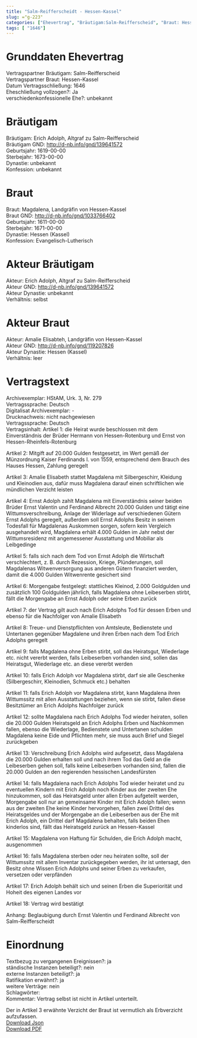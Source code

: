 ```yaml
---
title: "Salm-Reifferscheidt - Hessen-Kassel"
slug: ="g-223"
categories: ["Ehevertrag", "Bräutigam:Salm-Reifferscheid", "Braut: Hessen-Kassel", "Eheschließung vollzogen?:Ja", "verschiedenkonfessionelle Ehe?:unbekannt", "Dynastie Bräutigam:unbekannt", "Akteur Bräutigam:Erich Adolph, Altgraf zu Salm-Reifferscheid", "Akteur Braut:Amalie Elisabteh, Landgräfin von Hessen-Kassel", "Textbezug?:ja", "Ständisch?:nein", "Ratifikation?:ja", "Sonstiges?:nein", "Bräutigam:Salm-Reifferscheid", "Braut: Hessen-Kassel"]
tags: [ "1646"]
---
```

<!--more-->

# Grunddaten Ehevertrag

Vertragspartner Bräutigam: Salm-Reifferscheid<br>
Vertragspartner Braut: Hessen-Kassel<br>
Datum Vertragsschließung: 1646<br>
Eheschließung vollzogen?: Ja<br>
verschiedenkonfessionelle Ehe?: unbekannt<br>
# Bräutigam

Bräutigam: Erich Adolph, Altgraf zu Salm-Reifferscheid<br>
Bräutigam GND: http://d-nb.info/gnd/139641572<br>
Geburtsjahr: 1619-00-00<br>
Sterbejahr: 1673-00-00<br>
Dynastie: unbekannt<br>
Konfession: unbekannt<br>
# Braut

Braut: Magdalena, Landgräfin von Hessen-Kassel<br>
Braut GND: http://d-nb.info/gnd/1033766402<br>
Geburtsjahr: 1611-00-00<br>
Sterbejahr: 1671-00-00<br>
Dynastie: Hessen (Kassel)<br>
Konfession: Evangelisch-Lutherisch<br>
# Akteur Bräutigam

Akteur: Erich Adolph, Altgraf zu Salm-Reifferscheid<br>
Akteur GND: http://d-nb.info/gnd/139641572<br>
Akteur Dynastie: unbekannt<br>
Verhältnis: selbst<br>
# Akteur Braut

Akteur: Amalie Elisabteh, Landgräfin von Hessen-Kassel<br>
Akteur GND: http://d-nb.info/gnd/119207826<br>
Akteur Dynastie: Hessen (Kassel)<br>
Verhältnis: leer<br>
# Vertragstext

Archivexemplar: HStAM, Urk. 3, Nr. 279<br>
Vertragssprache: Deutsch<br>
Digitalisat Archivexemplar: -<br>
Drucknachweis: nicht nachgewiesen<br>
Vertragssprache: Deutsch<br>
Vertragsinhalt: Artikel 1: die Heirat wurde beschlossen mit dem Einverständnis der Brüder Hermann von Hessen-Rotenburg und Ernst von Hessen-Rheinfels-Rotenburg

Artikel 2: Mitgift auf 20.000 Gulden festgesetzt, im Wert gemäß der Münzordnung Kaiser Ferdinands I. von 1559, entsprechend dem Brauch des Hauses Hessen, Zahlung geregelt

Artikel 3: Amalie Elisabeth stattet Magdalena mit Silbergeschirr, Kleidung und Kleinodien aus, dafür muss Magdalena darauf einen schriftlichen wie mündlichen Verzicht leisten

Artikel 4: Ernst Adolph zahlt Magdalena mit Einverständnis seiner beiden Brüder Ernst Valentin und Ferdinand Albrecht 20.000 Gulden und tätigt eine Wittumsverschreibung, Anlage der Widerlage auf verschiedenen Gütern Ernst Adolphs geregelt, außerdem soll Ernst Adolphs Besitz in seinem Todesfall für Magdalenas Auskommen sorgen, sofern kein Vergleich ausgehandelt wird, Magdalena erhält 4.000 Gulden im Jahr nebst der Wittumsresidenz mit angemessener Ausstattung und Mobiliar als Leibgedinge

Artikel 5: falls sich nach dem Tod von Ernst Adolph die Wirtschaft verschlechtert, z. B. durch Rezession, Kriege, Plünderungen, soll Magdalenas Witwenversorgung aus anderen Gütern finanziert werden, damit die 4.000 Gulden Witwenrente gesichert sind

Artikel 6: Morgengabe festgelegt: stattliches Kleinod, 2.000 Goldgulden und zusätzlich 100 Goldgulden jährlich, falls Magdalena ohne Leibeserben stirbt, fällt die Morgengabe an Ernst Adolph oder seine Erben zurück

Artikel 7: der Vertrag gilt auch nach Erich Adolphs Tod für dessen Erben und ebenso für die Nachfolger von Amalie Elisabeth

Artikel 8: Treue- und Dienstpflichten von Amtsleute, Bedienstete und Untertanen gegenüber Magdalene und ihren Erben nach dem Tod Erich Adolphs geregelt

Artikel 9: falls Magdalena ohne Erben stirbt, soll das Heiratsgut, Wiederlage etc. nicht vererbt werden, falls Leibeserben vorhanden sind, sollen das Heiratsgut, Wiederlage etc. an diese vererbt werden

Artikel 10: falls Erich Adolph vor Magdalena stirbt, darf sie alle Geschenke (Silbergeschirr, Kleinodien, Schmuck etc.) behalten

Artikel 11: falls Erich Adolph vor Magdalena stirbt, kann Magdalena ihren Wittumssitz mit allen Ausstattungen beziehen, wenn sie stirbt, fallen diese Besitztümer an Erich Adolphs Nachfolger zurück

Artikel 12: sollte Magdalena nach Erich Adolphs Tod wieder heiraten, sollen die 20.000 Gulden Heiratsgeld an Erich Adolphs Erben und Nachkommen fallen, ebenso die Wiederlage, Bedienstete und Untertanen schulden Magdalena keine Eide und Pflichten mehr, sie muss auch Brief und Siegel zurückgeben

Artikel 13: Verschreibung Erich Adolphs wird aufgesetzt, dass Magdalena die 20.000 Gulden erhalten soll und nach ihrem Tod das Geld an die Leibeserben gehen soll, falls keine Leibeserben vorhanden sind, fallen die 20.000 Gulden an den regierenden hessischen Landesfürsten 

Artikel 14: falls Magdalena nach Erich Adolphs Tod wieder heiratet und zu eventuellen Kindern mit Erich Adolph noch Kinder aus der zweiten Ehe hinzukommen, soll das Heiratsgeld unter allen Erben aufgeteilt werden, Morgengabe soll nur an gemeinsame Kinder mit Erich Adolph fallen; wenn aus der zweiten Ehe keine Kinder hervorgehen, fallen zwei Drittel des Heiratsgeldes und der Morgengabe an die Leibeserben aus der Ehe mit Erich Adolph, ein Drittel darf Magdalena behalten, falls beiden Ehen kinderlos sind, fällt das Heiratsgeld zurück an Hessen-Kassel

Artikel 15: Magdalena von Haftung für Schulden, die Erich Adolph macht, ausgenommen

Artikel 16: falls Magdalena sterben oder neu heiraten sollte, soll der Wittumssitz mit allem Inventar zurückgegeben werden, ihr ist untersagt, den Besitz ohne Wissen Erich Adolphs und seiner Erben zu verkaufen, versetzen oder verpfänden

Artikel 17: Erich Adolph behält sich und seinen Erben die Superiorität und Hoheit des eigenen Landes vor

Artikel 18: Vertrag wird bestätigt

Anhang: Beglaubigung durch Ernst Valentin und Ferdinand Albrecht von Salm-Reifferscheidt<br>
# Einordnung

Textbezug zu vergangenen Ereignissen?: ja<br>
ständische Instanzen beteiligt?: nein<br>
externe Instanzen beteiligt?: ja<br>
Ratifikation erwähnt?: ja<br>
weitere Verträge: nein<br>
Schlagwörter: <br>
Kommentar: Vertrag selbst ist nicht in Artikel unterteilt.

Der in Artikel 3 erwähnte Verzicht der Braut ist vermutlich als Erbverzicht aufzufassen.<br>
[Download Json](/vertraege/vertrag-223.json)<br>
[Download PDF](/vertraege/v20.pdf)